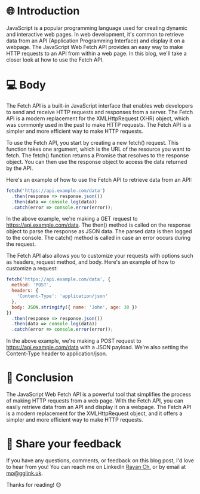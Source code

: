 # 🌐 Introduction
JavaScript is a popular programming language used for creating dynamic and interactive web pages. In web development, it's common to retrieve data from an API (Application Programming Interface) and display it on a webpage. The JavaScript Web Fetch API provides an easy way to make HTTP requests to an API from within a web page. In this blog, we'll take a closer look at how to use the Fetch API.

# 💻 Body
The Fetch API is a built-in JavaScript interface that enables web developers to send and receive HTTP requests and responses from a server. The Fetch API is a modern replacement for the XMLHttpRequest (XHR) object, which was commonly used in the past to make HTTP requests. The Fetch API is a simpler and more efficient way to make HTTP requests.

To use the Fetch API, you start by creating a new fetch() request. This function takes one argument, which is the URL of the resource you want to fetch. The fetch() function returns a Promise that resolves to the response object. You can then use the response object to access the data returned by the API.

Here's an example of how to use the Fetch API to retrieve data from an API:

```javascript
fetch('https://api.example.com/data')
  .then(response => response.json())
  .then(data => console.log(data))
  .catch(error => console.error(error));
 ```
In the above example, we're making a GET request to https://api.example.com/data. The then() method is called on the response object to parse the response as JSON data. The parsed data is then logged to the console. The catch() method is called in case an error occurs during the request.

The Fetch API also allows you to customize your requests with options such as headers, request method, and body. Here's an example of how to customize a request:

```javascript
fetch('https://api.example.com/data', {
  method: 'POST',
  headers: {
    'Content-Type': 'application/json'
  },
  body: JSON.stringify({ name: 'John', age: 30 })
})
  .then(response => response.json())
  .then(data => console.log(data))
  .catch(error => console.error(error));
 ```
In the above example, we're making a POST request to https://api.example.com/data with a JSON payload. We're also setting the Content-Type header to application/json.

# 🎉 Conclusion
The JavaScript Web Fetch API is a powerful tool that simplifies the process of making HTTP requests from a web page. With the Fetch API, you can easily retrieve data from an API and display it on a webpage. The Fetch API is a modern replacement for the XMLHttpRequest object, and it offers a simpler and more efficient way to make HTTP requests.

# 📣 Share your feedback
If you have any questions, comments, or feedback on this blog post, I'd love to hear from you! You can reach me on LinkedIn [Rayan Ch.](https://www.linkedin.com/in/rayan-ch-b787ab224/) or by email at [mo@gglink.uk](mailto:mo@gglink.uk).

Thanks for reading! 😊

